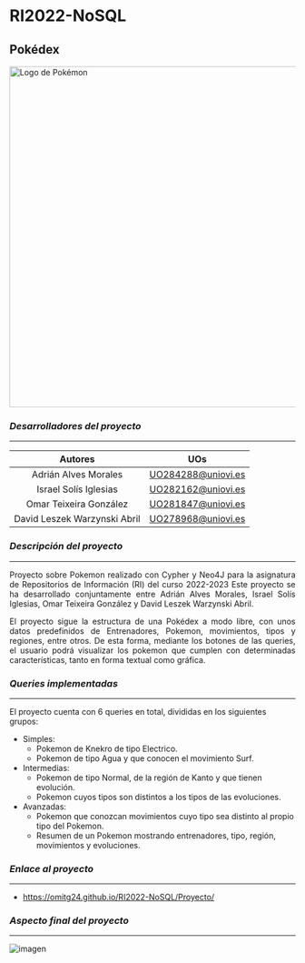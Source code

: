 # RI2022-NoSQL
## Pokédex
<img src="https://upload.wikimedia.org/wikipedia/commons/thumb/9/98/International_Pok%C3%A9mon_logo.svg/1200px-International_Pok%C3%A9mon_logo.svg.png" alt="Logo de Pokémon" width="600"/>

### *Desarrolladores del proyecto*
---

|            Autores            |         UOs        |
|:-----------------------------:|:------------------:|
|     Adrián Alves Morales      | UO284288@uniovi.es |
|     Israel Solís Iglesias     | UO282162@uniovi.es |
|    Omar Teixeira González     | UO281847@uniovi.es |
|  David Leszek Warzynski Abril | UO278968@uniovi.es |

### *Descripción del proyecto*
---
<p align="justify">
Proyecto sobre Pokemon realizado con Cypher y Neo4J para la asignatura de Repositorios de Información (RI) del curso 2022-2023
Este proyecto se ha desarrollado conjuntamente entre Adrián Alves Morales, Israel Solís Iglesias, Omar Teixeira González y David Leszek Warzynski Abril.
</p>
<p align="justify">
El proyecto sigue la estructura de una Pokédex a modo libre, con unos datos predefinidos de Entrenadores, Pokemon, movimientos, tipos y regiones, entre otros.
De esta forma, mediante los botones de las queries, el usuario podrá visualizar los pokemon que cumplen con determinadas características, tanto en forma textual como gráfica.
</p>

### *Queries implementadas*
---
El proyecto cuenta con 6 queries en total, divididas en los siguientes grupos:
 * Simples:
     * Pokemon de Knekro de tipo Electrico.
     * Pokemon de tipo Agua y que conocen el movimiento Surf.
 * Intermedias:
     * Pokemon de tipo Normal, de la región de Kanto y que tienen evolución.
     * Pokemon cuyos tipos son distintos a los tipos de las evoluciones.
 * Avanzadas:
     * Pokemon que conozcan movimientos cuyo tipo sea distinto al propio tipo del Pokemon.
     * Resumen de un Pokemon mostrando entrenadores, tipo, región, movimientos y evoluciones.
     
### *Enlace al proyecto*
---
* https://omitg24.github.io/RI2022-NoSQL/Proyecto/

### *Aspecto final del proyecto*
---
![imagen](https://user-images.githubusercontent.com/91057639/210013974-07793ed7-0925-4d22-bb3c-70f12d0d9215.png)
